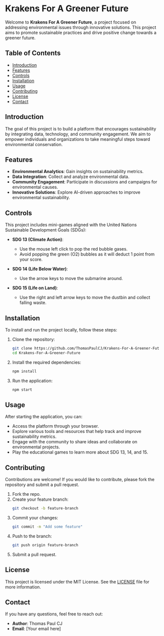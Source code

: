 # Krakens For A Greener Future

Welcome to **Krakens For A Greener Future**, a project focused on addressing environmental issues through innovative solutions. This project aims to promote sustainable practices and drive positive change towards a greener future.

## Table of Contents
- [Introduction](#introduction)
- [Features](#features)
- [Controls](#controls)
- [Installation](#installation)
- [Usage](#usage)
- [Contributing](#contributing)
- [License](#license)
- [Contact](#contact)

## Introduction
The goal of this project is to build a platform that encourages sustainability by integrating data, technology, and community engagement. We aim to empower individuals and organizations to take meaningful steps toward environmental conservation.

## Features
- **Environmental Analytics**: Gain insights on sustainability metrics.
- **Data Integration**: Collect and analyze environmental data.
- **Community Engagement**: Participate in discussions and campaigns for environmental causes.
- **Innovative Solutions**: Explore AI-driven approaches to improve environmental sustainability.

## Controls
This project includes mini-games aligned with the United Nations Sustainable Development Goals (SDGs):

- **SDG 13 (Climate Action)**:
  - Use the mouse left click to pop the red bubble gases.
  - Avoid popping the green (O2) bubbles as it will deduct 1 point from your score.

- **SDG 14 (Life Below Water)**:
  - Use the arrow keys to move the submarine around.

- **SDG 15 (Life on Land)**:
  - Use the right and left arrow keys to move the dustbin and collect falling waste.

## Installation
To install and run the project locally, follow these steps:

1. Clone the repository:
    ```bash
    git clone https://github.com/ThomasPaulCJ/Krakens-For-A-Greener-Future.git
    cd Krakens-For-A-Greener-Future
    ```

2. Install the required dependencies:
    ```bash
    npm install
    ```

3. Run the application:
    ```bash
    npm start
    ```

## Usage
After starting the application, you can:

- Access the platform through your browser.
- Explore various tools and resources that help track and improve sustainability metrics.
- Engage with the community to share ideas and collaborate on environmental projects.
- Play the educational games to learn more about SDG 13, 14, and 15.

## Contributing
Contributions are welcome! If you would like to contribute, please fork the repository and submit a pull request.

1. Fork the repo.
2. Create your feature branch:
    ```bash
    git checkout -b feature-branch
    ```
3. Commit your changes:
    ```bash
    git commit -m "Add some feature"
    ```
4. Push to the branch:
    ```bash
    git push origin feature-branch
    ```
5. Submit a pull request.

## License
This project is licensed under the MIT License. See the [LICENSE](./LICENSE) file for more information.

## Contact
If you have any questions, feel free to reach out:

- **Author**: Thomas Paul CJ
- **Email**: [Your email here]
